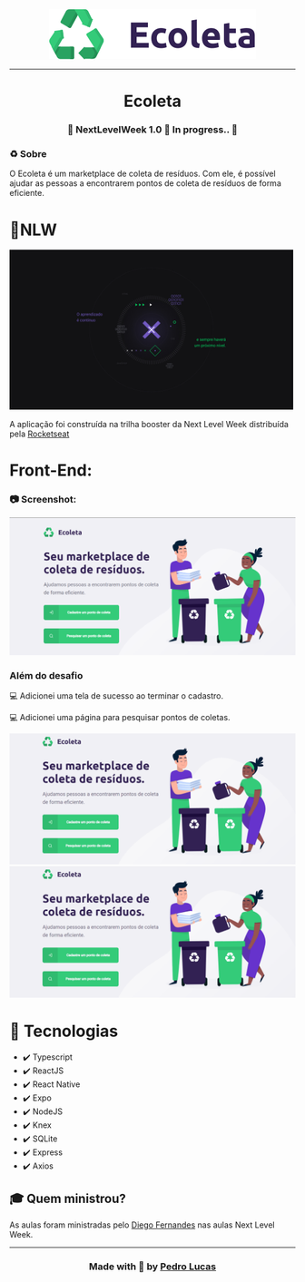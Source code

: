 <div align="center">
    <img src="github/logo.svg">
</div>

<hr>

<h1 align="center">Ecoleta</h1>

<h3 align="center">🚧 NextLevelWeek 1.0 🚀 In progress.. 🚧</h3>

<h3>♻️ Sobre</h3>
<p>O Ecoleta é um marketplace de coleta de resíduos. Com ele, é possível ajudar as pessoas a encontrarem pontos de coleta de resíduos de forma eficiente.</p>

# 🔖NLW
<img src="github/1920x1080.jpg" width="500">
<p>A aplicação foi construída na trilha booster da Next Level Week distribuída pela <a href="https://rocketseat.com.br/">Rocketseat</a></p>

# Front-End:

<h3>📷 Screenshot:</h3>

<div>
    <img src="github/Home.png" width="600">
</div>

<h3>Além do desafio</h3>
<p>💻 Adicionei uma tela de sucesso ao terminar o cadastro.</p>
<p>💻 Adicionei uma página para pesquisar pontos de coletas.</p>

<div>
    <img src="github/Cadastro.gif" width="600"><img src="github/Pesquisa.gif" width="600">    
</div>

# 🚀 Tecnologias
<ul>
    <li>✔️ Typescript</li>
    <li>✔️ ReactJS</li>
    <li>✔️ React Native</li>
    <li>✔️ Expo</li>
    <li>✔️ NodeJS</li>
    <li>✔️ Knex</li>
    <li>✔️ SQLite</li>
    <li>✔️ Express</li>
    <li>✔️ Axios</li>
</ul>

## 🎓 Quem ministrou?
<p>As aulas foram ministradas pelo <a href="https://github.com/diego3g">Diego Fernandes</a> nas aulas Next Level Week.</p>

<hr>

<h3 align="center"> Made with 💜 by <a href="https://www.linkedin.com/in/pedro-lucas-4b2941199/">Pedro Lucas</a></h3>